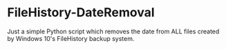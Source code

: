 # FileHistory-DateRemoval
Just a simple Python script which removes the date from ALL files created by Windows 10's FileHistory backup system.
